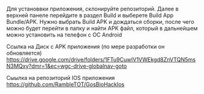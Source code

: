 Для установвки приложения, склонируйте репозиторий. Далее в верхней панеле перейдите в раздел Build и выберете Build App Bundle/APK. Нужно выбрать Build APK и дождаться сборки, после чего можно будет перейти в папку и найти APK файл, который в дальнейшем можно установить на телефон с ОС Android

Ссылка на Диск с APK приложения (по мере разработки он обновляется)
https://drive.google.com/drive/folders/1FTu9CuwIV1VWEkgd8ZnVTQN5msN3MQxy?dmr=1&ec=wgc-drive-globalnav-goto

Сыылка на репозиторий IOS приложения
https://github.com/RambleTOT/GosBioHackIos
